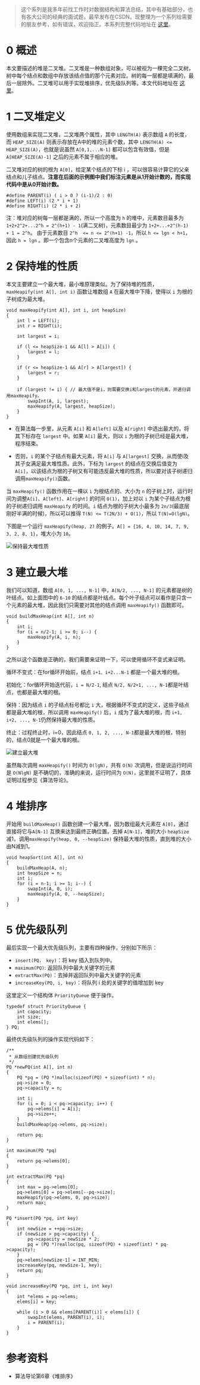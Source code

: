 > 这个系列是我多年前找工作时对数据结构和算法总结，其中有基础部分，也有各大公司的经典的面试题，最早发布在CSDN。现整理为一个系列给需要的朋友参考，如有错误，欢迎指正。本系列完整代码地址在 [这里](https://github.com/shishujuan/dsalg)。
> 

# 0 概述
本文要描述的堆是二叉堆。二叉堆是一种数组对象，可以被视为一棵完全二叉树，树中每个结点和数组中存放该结点值的那个元素对应。树的每一层都是填满的，最后一层除外。二叉堆可以用于实现堆排序，优先级队列等。本文代码地址在 [这里](https://github.com/shishujuan/dsalg/tree/master/ds/heap)。

# 1 二叉堆定义
使用数组来实现二叉堆，二叉堆两个属性，其中 `LENGTH(A)` 表示数组 `A` 的长度，而 `HEAP_SIZE(A)` 则表示存放在A中的堆的元素个数，其中 `LENGTH(A) <= HEAP_SIZE(A)`，也就是说虽然 `A[0,1,...N-1]` 都可以包含有效值，但是 `A[HEAP_SIZE(A)-1]` 之后的元素不属于相应的堆。

二叉堆对应的树的根为 `A[0]`，给定某个结点的下标 i ，可以很容易计算它的父亲结点和儿子结点。**注意在后面的示例图中我们标注元素是从1开始计数的，而实现代码中是从0开始计数。**

```
#define PARENT(i) ( i > 0 ? (i-1)/2 : 0)
#define LEFT(i) (2 * i + 1)
#define RIGHT(i) (2 * i + 2)
```

注：堆对应的树每一层都是满的，所以一个高度为 `h` 的堆中，元素数目最多为 `1+2+2^2+...2^h = 2^(h+1) - 1`(满二叉树)，元素数目最少为 `1+2+...+2^(h-1) + 1 = 2^h`。
由于元素数目 `2^h  <= n <= 2^(h+1) -1`，所以 `h <= lgn < h+1`，因此 `h = lgn` 。即一个包含n个元素的二叉堆高度为 `lgn` 。

# 2 保持堆的性质

本文主要建立一个最大堆，最小堆原理类似。为了保持堆的性质，`maxHeapify(int A[], int i)` 函数让堆数组 `A` 在最大堆中下降，使得以 `i` 为根的子树成为最大堆。

```
void maxHeapify(int A[], int i, int heapSize)
{
    int l = LEFT(i);
    int r = RIGHT(i);

    int largest = i;

    if (l <= heapSize-1 && A[l] > A[i]) {
        largest = l;
    }

    if (r <= heapSize-1 && A[r] > A[largest]) {
        largest = r;
    }

    if (largest != i) { // 最大值不是i，则需要交换i和largest的元素，并递归调用maxHeapify。
        swapInt(A, i, largest);
        maxHeapify(A, largest, heapSize);
    }
}
```

- 在算法每一步里，从元素 `A[i]` 和 `A[left]` 以及 `A[right]` 中选出最大的，将其下标存在 `largest` 中。如果 `A[i]` 最大，则以 `i` 为根的子树已经是最大堆，程序结束。

- 否则，`i` 的某个子结点有最大元素，将 `A[i]` 与 `A[largest]` 交换，从而使i及其子女满足最大堆性质。此外，下标为 `largest` 的结点在交换后值变为 `A[i]`，以该结点为根的子树又有可能违反最大堆的性质，所以要对该子树递归调用`maxHeapify()`函数。

当 `maxHeapify()` 函数作用在一棵以 `i` 为根结点的、大小为 `n` 的子树上时，运行时间为调整`A[i]`、`A[left]`、`A[right]` 的时间 `O(1)`，加上对以 `i` 为某个子结点为根的子树递归调用 `maxHeapify` 的时间。`i` 结点为根的子树大小最多为 `2n/3`(最底层刚好半满的时候)，所以可以推得 `T(N) <= T(2N/3) + O(1)`，所以 `T(N)=O(lgN)`。

下图是一个运行 `maxHeapify(heap, 2)` 的例子。`A[] = {16, 4, 10, 14, 7, 9, 3, 2, 8, 1}`，堆大小为 `10`。


![保持最大堆性质](https://user-gold-cdn.xitu.io/2018/9/16/165e2b510eed975f?w=613&h=399&f=png&s=34502)

# 3 建立最大堆

我们可以知道，数组 `A[0, 1, ..., N-1]` 中，`A[N/2, ..., N-1]` 的元素都是树的叶结点。如上面图中的 `6-10` 的结点都是叶结点。每个叶子结点可以看作是只含一个元素的最大堆，因此我们只需要对其他的结点调用 `maxHeapify()` 函数即可。

```
void buildMaxHeap(int A[], int n)
{
    int i;
    for (i = n/2-1; i >= 0; i--) {
        maxHeapify(A, i, n);
    }
}
```

之所以这个函数是正确的，我们需要来证明一下，可以使用循环不变式来证明。

循环不变式：在for循环开始前，结点 `i+1、i+2...N-1` 都是一个最大堆的根。

初始化：for循环开始迭代前，`i = N/2-1`, 结点 `N/2, N/2+1, ..., N-1`都是叶结点，也都是最大堆的根。

保持：因为结点 `i` 的子结点标号都比 `i` 大，根据循环不变式的定义，这些子结点都是最大堆的根，所以调用 `maxHeapify()` 后，`i` 成为了最大堆的根，而 `i+1, i+2, ..., N-1`仍然保持最大堆的性质。

终止：过程终止时，i=0，因此结点 `0, 1, 2, ..., N-1`都是最大堆的根，特别的，结点0就是一个最大堆的根。

![建立最大堆](https://user-gold-cdn.xitu.io/2018/9/16/165e2b5981302440?w=675&h=202&f=png&s=23107)

虽然每次调用 `maxHeapify()` 时间为 `O(lgN)`，共有 `O(N)` 次调用，但是说运行时间是 `O(NlgN)` 是不确切的，准确的来说，运行时间为 `O(N)`，这里就不证明了，具体证明过程参见《算法导论》。

# 4 堆排序
开始用 `buildMaxHeap()` 函数创建一个最大堆，因为数组最大元素在 `A[0]`，通过直接将它与`A[N-1]` 互换来达到最终正确位置。去掉 `A[N-1]`，堆的大小 `heapSize` 减1，调用`maxHeapify(heap, 0, --heapSize)` 保持最大堆的性质，直到堆的大小由N减到1。

```
void heapSort(int A[], int n)
{
    buildMaxHeap(A, n);
    int heapSize = n;
    int i;
    for (i = n-1; i >= 1; i--) {
        swapInt(A, 0, i);
        maxHeapify(A, 0, --heapSize);
    }
}
```

# 5 优先级队列
最后实现一个最大优先级队列，主要有四种操作，分别如下所示：

- `insert(PQ， key)`：将 key 插入到队列中。
- `maximum(PQ)`: 返回队列中最大关键字的元素
- `extractMax(PQ)`：去掉并返回队列中最大关键字的元素
- `increaseKey(PQ, i, key)`：将队列 i 处的关键字的值增加到 key

这里定义一个结构体 `PriorityQueue` 便于操作。

```
typedef struct PriorityQueue {
    int capacity;
    int size;
    int elems[];
} PQ;
```

最终优先级队列的操作实现代码如下：

```
/**
 * 从数组创建优先级队列
 */
PQ *newPQ(int A[], int n)
{
    PQ *pq = (PQ *)malloc(sizeof(PQ) + sizeof(int) * n);
    pq->size = 0;
    pq->capacity = n;

    int i;
    for (i = 0; i < pq->capacity; i++) {
        pq->elems[i] = A[i];
        pq->size++;
    }
    buildMaxHeap(pq->elems, pq->size);

    return pq;
}

int maximum(PQ *pq)
{
    return pq->elems[0];
}

int extractMax(PQ *pq)
{
    int max = pq->elems[0];
    pq->elems[0] = pq->elems[--pq->size];
    maxHeapify(pq->elems, 0, pq->size);
    return max;
}

PQ *insert(PQ *pq, int key)
{
    int newSize = ++pq->size;
    if (newSize > pq->capacity) {
        pq->capacity = newSize * 2;
        pq = (PQ *)realloc(pq, sizeof(PQ) + sizeof(int) * pq->capacity);
    }
    pq->elems[newSize-1] = INT_MIN;
    increaseKey(pq, newSize-1, key);
    return pq;
}

void increaseKey(PQ *pq, int i, int key)
{
    int *elems = pq->elems;
    elems[i] = key;

    while (i > 0 && elems[PARENT(i)] < elems[i]) {
        swapInt(elems, PARENT(i), i);
        i = PARENT(i);
    }
}
```

# 参考资料
- 算法导论第6章《堆排序》